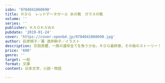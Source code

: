 ```yaml
---
isbn: '9784041060698'
title: ＲＤＧ　レッドデータガール 氷の靴　ガラスの靴
volume: ''
series: ''
publisher: ＫＡＯＫＡＷＡ
pubdate: '2019-01-24'
cover: 'https://cover.openbd.jp/9784041060698.jpg'
author: 荻原規子／著 酒井駒子／イラスト
description: 宗田真響、一族の運命全てを負う少女。ＲＤＧ最終巻、その後のストーリー！
price: '600'
genre: ''
target: 一般
format: 文庫
content: 日本文学、小説・物語

---
```

